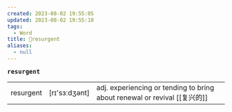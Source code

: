 ```yaml
---
created: 2023-08-02 19:55:05
updated: 2023-08-02 19:55:10
tags:
  - Word
title: 📖resurgent
aliases:
  - null
---
```


<pre><strong>resurgent</strong></pre>
|   |   |   |
|---|---|---|
|resurgent|[rɪ'sɜːdʒənt]|adj. experiencing or tending to bring about renewal or revival [[复兴的]]|